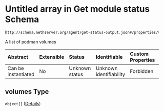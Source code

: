 # Untitled array in Get module status Schema

```txt
http://schema.nethserver.org/agent/get-status-output.json#/properties/volumes
```

A list of podman volumes

| Abstract            | Extensible | Status         | Identifiable            | Custom Properties | Additional Properties | Access Restrictions | Defined In                                                                      |
| :------------------ | :--------- | :------------- | :---------------------- | :---------------- | :-------------------- | :------------------ | :------------------------------------------------------------------------------ |
| Can be instantiated | No         | Unknown status | Unknown identifiability | Forbidden         | Allowed               | none                | [get-status-output.json\*](agent/get-status-output.json "open original schema") |

## volumes Type

`object[]` ([Details](get-status-output-properties-volumes-items.md))
